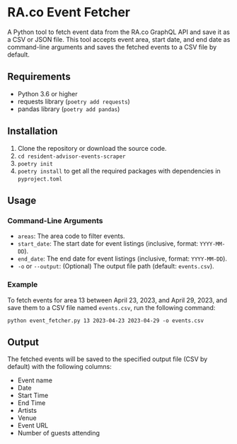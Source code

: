 # RA.co Event Fetcher

A Python tool to fetch event data from the RA.co GraphQL API and save it as a CSV or JSON file. This tool accepts event area, start date, and end date as command-line arguments and saves the fetched events to a CSV file by default.

## Requirements

- Python 3.6 or higher
- requests library (`poetry add requests`)
- pandas library (`poetry add pandas`)

## Installation

1. Clone the repository or download the source code.
2. `cd resident-advisor-events-scraper`
3. `poetry init`
4. `poetry install` to get all the required packages with dependencies in `pyproject.toml`

## Usage

### Command-Line Arguments

- `areas`: The area code to filter events.
- `start_date`: The start date for event listings (inclusive, format: `YYYY-MM-DD`).
- `end_date`: The end date for event listings (inclusive, format: `YYYY-MM-DD`).
- `-o` or `--output`: (Optional) The output file path (default: `events.csv`).

### Example

To fetch events for area 13 between April 23, 2023, and April 29, 2023, and save them to a CSV file named `events.csv`, run the following command:

```
python event_fetcher.py 13 2023-04-23 2023-04-29 -o events.csv
```

## Output

The fetched events will be saved to the specified output file (CSV by default) with the following columns:

- Event name
- Date
- Start Time
- End Time
- Artists
- Venue
- Event URL
- Number of guests attending